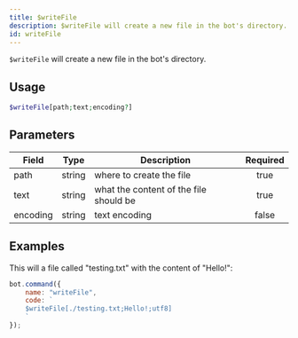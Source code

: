 ```yaml
---
title: $writeFile
description: $writeFile will create a new file in the bot's directory.
id: writeFile
---
```


`$writeFile` will create a new file in the bot's directory.

## Usage

```php
$writeFile[path;text;encoding?]
```

## Parameters

| Field     | Type     | Description                                                        | Required |
|-----------|----------|--------------------------------------------------------------------|:--------:|
| path | string   | where to create the file                                    |   true   |
| text | string   | what the content of the file should be                                    |   true   |
| encoding | string   | text encoding                                    |   false   |

## Examples

This will a file called "testing.txt" with the content of "Hello!":

```javascript
bot.command({
    name: "writeFile",
    code: `
    $writeFile[./testing.txt;Hello!;utf8]
    `
});
```
